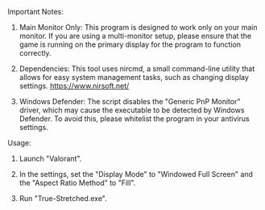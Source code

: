 Important Notes:
1. Main Monitor Only:
This program is designed to work only on your main monitor. If you are using a multi-monitor setup, please ensure that the game is running on the primary display for the program to function correctly.

2. Dependencies:
This tool uses nircmd, a small command-line utility that allows for easy system management tasks, such as changing display settings.
https://www.nirsoft.net/

3. Windows Defender:
The script disables the "Generic PnP Monitor" driver, which may cause the executable to be detected by Windows Defender. To avoid this, please whitelist the program in your antivirus settings.

Usage:
1. Launch "Valorant".

2. In the settings, set the "Display Mode" to "Windowed Full Screen" and the "Aspect Ratio Method" to "Fill".

3. Run "True-Stretched.exe".
